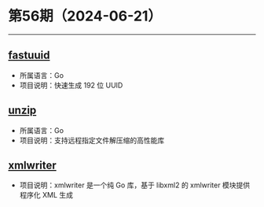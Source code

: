 # 第56期（2024-06-21）

---
## [fastuuid](https://github.com/rogpeppe/fastuuid)
- 所属语言：Go
- 项目说明：快速生成 192 位 UUID

## [unzip](https://github.com/go-pay/unzip)
- 所属语言：Go
- 项目说明：支持远程指定文件解压缩的高性能库

## [xmlwriter](https://github.com/shabbyrobe/xmlwriter)
- 项目说明：xmlwriter 是一个纯 Go 库，基于 libxml2 的 xmlwriter 模块提供程序化 XML 生成
